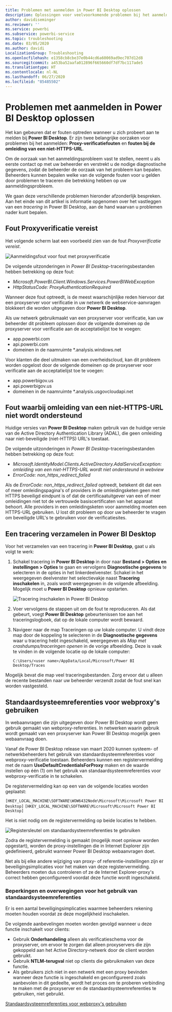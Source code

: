 ```yaml
---
title: Problemen met aanmelden in Power BI Desktop oplossen
description: Oplossingen voor veelvoorkomende problemen bij het aanmelden in Power BI Desktop
author: davidiseminger
ms.reviewer: ''
ms.service: powerbi
ms.subservice: powerbi-service
ms.topic: troubleshooting
ms.date: 03/05/2020
ms.author: davidi
LocalizationGroup: Troubleshooting
ms.openlocfilehash: e1358cb8cbe37e0b44cd6a60069ad9ec707d12d8
ms.sourcegitcommit: a453ba52aafa012896f665660df7df7bc117ade5
ms.translationtype: HT
ms.contentlocale: nl-NL
ms.lasthandoff: 06/27/2020
ms.locfileid: "85485502"
---
```

# <a name="troubleshooting-sign-in-for-power-bi-desktop"></a>Problemen met aanmelden in Power BI Desktop oplossen
Het kan gebeuren dat er fouten optreden wanneer u zich probeert aan te melden bij **Power BI Desktop**. Er zijn twee belangrijke oorzaken voor problemen bij het aanmelden: **Proxy-verificatiefouten** en **fouten bij de omleiding van een niet-HTTPS-URL**. 

Om de oorzaak van het aanmeldingsprobleem vast te stellen, neemt u als eerste contact op met uw beheerder en verstrekt u de nodige diagnostische gegevens, zodat de beheerder de oorzaak van het probleem kan bepalen. Beheerders kunnen bepalen welke van de volgende fouten voor u gelden door problemen te traceren die betrekking hebben op uw aanmeldingsprobleem. 

We gaan deze verschillende problemen hieronder afzonderlijk bespreken. Aan het einde van dit artikel is informatie opgenomen over het vastleggen van een *tracering* in Power BI Desktop, aan de hand waarvan u problemen nader kunt bepalen.


## <a name="proxy-authentication-required-error"></a>Fout Proxyverificatie vereist

Het volgende scherm laat een voorbeeld zien van de fout *Proxyverificatie vereist*.

![Aanmeldingsfout voor fout met proxyverificatie](media/desktop-troubleshooting-sign-in/desktop-tshoot-sign-in_01.png)

De volgende uitzonderingen in *Power BI Desktop*-traceringsbestanden hebben betrekking op deze fout:

* *Microsoft.PowerBI.Client.Windows.Services.PowerBIWebException*
* *HttpStatusCode: ProxyAuthenticationRequired*

Wanneer deze fout optreedt, is de meest waarschijnlijke reden hiervoor dat een proxyserver voor verificatie in uw netwerk de webservice-aanvragen blokkeert die worden uitgegeven door **Power BI Desktop**. 

Als uw netwerk gebruikmaakt van een proxyserver voor verificatie, kan uw beheerder dit probleem oplossen door de volgende domeinen op de proxyserver voor verificatie aan de acceptatielijst toe te voegen:

* app.powerbi.com
* api.powerbi.com
* domeinen in de naamruimte *.analysis.windows.net

Voor klanten die deel uitmaken van een overheidscloud, kan dit probleem worden opgelost door de volgende domeinen op de proxyserver voor verificatie aan de acceptatielijst toe te voegen:

* app.powerbigov.us
* api.powerbigov.us
* domeinen in de naamruimte *.analysis.usgovcloudapi.net

## <a name="non-https-url-redirect-not-supported-error"></a>Fout waarbij omleiding van een niet-HTTPS-URL niet wordt ondersteund

Huidige versies van **Power BI Desktop** maken gebruik van de huidige versie van de Active Directory Authentication Library (ADAL), die geen omleiding naar niet-beveiligde (niet-HTTPS) URL's toestaat. 

De volgende uitzonderingen in *Power BI Desktop*-traceringsbestanden hebben betrekking op deze fout:

* *Microsoft.IdentityModel.Clients.ActiveDirectory.AdalServiceException: omleiding van een niet-HTTPS-URL wordt niet ondersteund in webview*
* *ErrorCode: non_https_redirect_failed*

Als de *ErrorCode: non_https_redirect_failed* optreedt, betekent dit dat een of meer omleidingspagina's of providers in de omleidingsketen geen met HTTPS beveiligd eindpunt is of dat de certificaatuitgever van een of meer omleidingen niet tot de vertrouwde basiscertificaten van het apparaat behoort. Alle providers in een omleidingsketen voor aanmelding moeten een HTTPS-URL gebruiken. U lost dit probleem op door uw beheerder te vragen om beveiligde URL's te gebruiken voor de verificatiesites. 

## <a name="how-to-collect-a-trace-in-power-bi-desktop"></a>Een tracering verzamelen in Power BI Desktop

Voor het verzamelen van een tracering in **Power BI Desktop**, gaat u als volgt te werk:

1. Schakel tracering in **Power BI Desktop** in door naar **Bestand > Opties en instellingen > Opties** te gaan en vervolgens **Diagnostische gegevens** te selecteren in de opties in het linkerdeelvenster. Schakel in het weergegeven deelvenster het selectievakje naast **Tracering inschakelen** in, zoals wordt weergegeven in de volgende afbeelding. Mogelijk moet u **Power BI Desktop** opnieuw opstarten.
   
   ![Tracering inschakelen in Power BI Desktop](media/desktop-troubleshooting-sign-in/desktop-tshoot-sign-in_02.png)

2. Voer vervolgens de stappen uit om de fout te reproduceren. Als dat gebeurt, voegt **Power BI Desktop** gebeurtenissen toe aan het traceringslogboek, dat op de lokale computer wordt bewaard.

3. Navigeer naar de map Traceringen op uw lokale computer. U vindt deze map door de koppeling te selecteren in de **Diagnostische gegevens** waar u tracering hebt ingeschakeld, weergegeven als *Map met crashdumps/traceringen openen* in de vorige afbeelding. Deze is vaak te vinden in de volgende locatie op de lokale computer:

    `C:\Users/<user name>/AppData/Local/Microsoft/Power BI Desktop/Traces`

Mogelijk bevat die map veel traceringsbestanden. Zorg ervoor dat u alleen de recente bestanden naar uw beheerder verzendt zodat de fout snel kan worden vastgesteld. 


## <a name="using-default-system-credentials-for-web-proxy"></a>Standaardsysteemreferenties voor webproxy's gebruiken

In webaanvragen die zijn uitgegeven door Power BI Desktop wordt geen gebruik gemaakt van webproxy-referenties. In netwerken waarin gebruik wordt gemaakt van een proxyserver kan Power BI Desktop mogelijk geen webaanvraag doen. 

Vanaf de Power BI Desktop release van maart 2020 kunnen systeem- of netwerkbeheerders het gebruik van standaardsysteemreferenties voor webproxy-verificatie toestaan. Beheerders kunnen een registervermelding met de naam **UseDefaultCredentialsForProxy** maken en de waarde instellen op één (1) om het gebruik van standaardsysteemreferenties voor webproxy-verificatie in te schakelen.

De registervermelding kan op een van de volgende locaties worden geplaatst:

`[HKEY_LOCAL_MACHINE\SOFTWARE\WOW6432Node\Microsoft\Microsoft Power BI Desktop]`
`[HKEY_LOCAL_MACHINE\SOFTWARE\Microsoft\Microsoft Power BI Desktop]`

Het is niet nodig om de registervermelding op beide locaties te hebben.

![Registersleutel om standaardsysteemreferenties te gebruiken](media/desktop-troubleshooting-sign-in/desktop-tshoot-sign-in-03.png)

Zodra de registervermelding is gemaakt (mogelijk moet opnieuw worden opgestart), worden de proxy-instellingen die in Internet Explorer zijn gedefinieerd, gebruikt wanneer Power BI Desktop webaanvragen doet. 

Net als bij elke andere wijziging van proxy- of referentie-instellingen zijn er beveiligingsimplicaties voor het maken van deze registervermelding. Beheerders moeten dus controleren of ze de Internet Explorer-proxy's correct hebben geconfigureerd voordat deze functie wordt ingeschakeld.         

### <a name="limitations-and-considerations-for-using-default-system-credentials"></a>Beperkingen en overwegingen voor het gebruik van standaardsysteemreferenties

Er is een aantal beveiligingsimplicaties waarmee beheerders rekening moeten houden voordat ze deze mogelijkheid inschakelen. 

De volgende aanbevelingen moeten worden gevolgd wanneer u deze functie inschakelt voor clients:

* Gebruik **Onderhandeling** alleen als verificatieschema voor de proxyserver, om ervoor te zorgen dat alleen proxyservers die zijn gekoppeld aan het Active Directory-netwerk door de client worden gebruikt. 
* Gebruik **NTLM-terugval** niet op clients die gebruikmaken van deze functie.
* Als gebruikers zich niet in een netwerk met een proxy bevinden wanneer deze functie is ingeschakeld en geconfigureerd zoals aanbevolen in dit gedeelte, wordt het proces om te proberen verbinding te maken met de proxyserver en de standaardsysteemreferenties te gebruiken, niet gebruikt.


[Standaardsysteemreferenties voor webproxy's gebruiken](#using-default-system-credentials-for-web-proxy)

